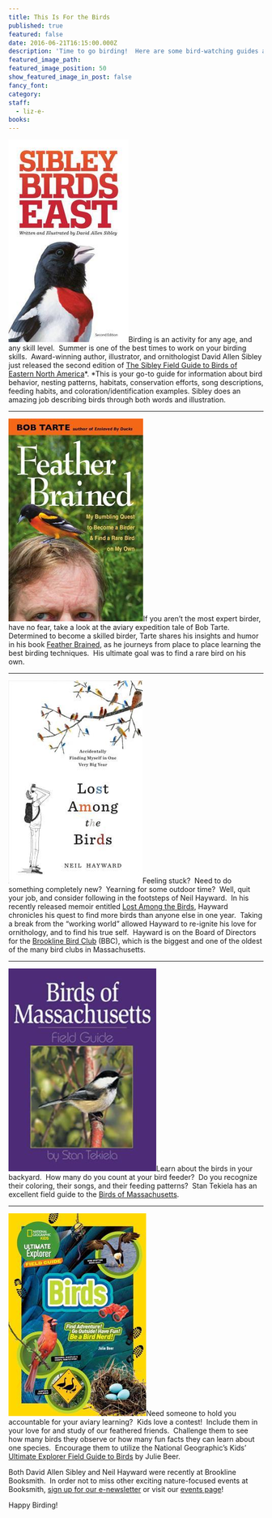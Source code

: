 ```yaml
---
title: This Is For the Birds
published: true
featured: false
date: 2016-06-21T16:15:00.000Z
description: 'Time to go birding!  Here are some bird-watching guides and tales.'
featured_image_path:
featured_image_position: 50
show_featured_image_in_post: false
fancy_font:
category:
staff:
  - liz-e-
books:
---
```



[![](/uploads/versions/9780307957917---x----237-400x---.jpg)](http://www.brooklinebooksmith-shop.com/book/9780307957917)Birding is an activity for any age, and any skill level.&nbsp; Summer is one of the best times to work on your birding skills.&nbsp; Award-winning author, illustrator, and ornithologist David Allen Sibley just released the second edition of [The Sibley Field Guide to Birds of Eastern North America](http://www.brooklinebooksmith-shop.com/book/9780307957917)*.&nbsp;*This is your go-to guide for information about bird behavior, nesting patterns, habitats, conservation efforts, song descriptions, feeding habits, and coloration/identification examples. Sibley does an amazing job describing birds through both words and illustration.&nbsp; &nbsp; &nbsp;

---

[![](/uploads/versions/9780472119868---x----266-400x---.jpg)](http://www.brooklinebooksmith-shop.com/book/9780472119868)If you aren’t the most expert birder, have no fear, take a look at the aviary expedition tale of Bob Tarte.&nbsp; Determined to become a skilled birder, Tarte shares his insights and humor in his book [Feather Brained](http://www.brooklinebooksmith-shop.com/book/9780472119868), as he journeys from place to place learning the best birding techniques.&nbsp; His ultimate goal was to find a rare bird on his own. &nbsp; &nbsp;

---

[![](/uploads/versions/9781632865793---x----265-400x---.jpg)](http://www.brooklinebooksmith-shop.com/book/9781632865793)Feeling stuck?&nbsp; Need to do something completely new?&nbsp; Yearning for some outdoor time?&nbsp; Well, quit your job, and consider following in the footsteps of Neil Hayward.&nbsp; In his recently released memoir entitled [Lost Among the Birds](http://www.brooklinebooksmith-shop.com/book/9781632865793), Hayward chronicles his quest to find more birds than anyone else in one year.&nbsp; Taking a break from the “working world” allowed Hayward to re-ignite his love for ornithology, and to find his true self.&nbsp; Hayward is on the Board of Directors for the [Brookline Bird Club](http://www.brooklinebirdclub.org/) (BBC), which is the biggest and one of the oldest of the many bird clubs in Massachusetts.

---

[![](/uploads/versions/9781885061881---x----292-400x---.jpg)](http://www.brooklinebooksmith-shop.com/book/9781885061881)Learn about the birds in your backyard.&nbsp; How many do you count at your bird feeder?&nbsp; Do you recognize their coloring, their songs, and their feeding patterns?&nbsp; Stan Tekiela has an excellent field guide to the [Birds of Massachusetts](http://www.brooklinebooksmith-shop.com/book/9781885061881).

---

[![](/uploads/versions/9781426322990---x----272-400x---.jpg)](http://www.brooklinebooksmith-shop.com/book/9781426322990)Need someone to hold you accountable for your aviary learning?&nbsp; Kids love a contest!&nbsp; Include them in your love for and study of our feathered friends.&nbsp; Challenge them to see how many birds they observe or how many fun facts they can learn about one species.&nbsp; Encourage them to utilize the National Geographic’s Kids’ [Ultimate Explorer Field Guide to Birds](http://www.brooklinebooksmith-shop.com/book/9781426322990) by Julie Beer.&nbsp; &nbsp;&nbsp;

Both David Allen Sibley and Neil Hayward were recently at Brookline Booksmith.&nbsp; In order not to miss other exciting nature-focused events at Booksmith, [sign up for our e-newsletter](http://www.brooklinebooksmith.com/about-us/) or visit our [events page](http://www.brooklinebooksmith.com/events/)!

Happy Birding!